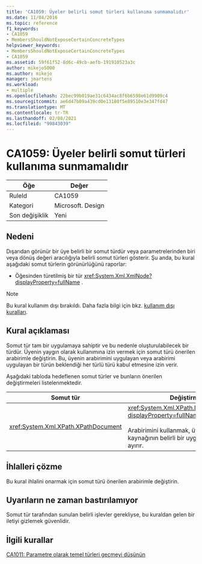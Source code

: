 ```yaml
---
title: 'CA1059: Üyeler belirli somut türleri kullanıma sunmamalıdır'
ms.date: 11/04/2016
ms.topic: reference
f1_keywords:
- CA1059
- MembersShouldNotExposeCertainConcreteTypes
helpviewer_keywords:
- MembersShouldNotExposeCertainConcreteTypes
- CA1059
ms.assetid: 59f61f52-8d6c-49cb-aefb-191910523a3c
author: mikejo5000
ms.author: mikejo
manager: jmartens
ms.workload:
- multiple
ms.openlocfilehash: 22bec99b019ae31c6434ac8f6b6598e61d9909c4
ms.sourcegitcommit: ae6d47b09a439cd0e13180f5e89510e3e347fd47
ms.translationtype: MT
ms.contentlocale: tr-TR
ms.lasthandoff: 02/08/2021
ms.locfileid: "99843039"
---
```

# <a name="ca1059-members-should-not-expose-certain-concrete-types"></a>CA1059: Üyeler belirli somut türleri kullanıma sunmamalıdır

|Öğe|Değer|
|-|-|
|RuleId|CA1059|
|Kategori|Microsoft. Design|
|Son değişiklik|Yeni|

## <a name="cause"></a>Nedeni
Dışarıdan görünür bir üye belirli bir somut türdür veya parametrelerinden biri veya dönüş değeri aracılığıyla belirli somut türleri gösterir. Şu anda, bu kural aşağıdaki somut türlerin görünürlüğünü raporlar:

- Öğesinden türetilmiş bir tür <xref:System.Xml.XmlNode?displayProperty=fullName> .

> [!NOTE]
> Bu kural kullanım dışı bırakıldı. Daha fazla bilgi için bkz. [kullanım dışı kuralları](fxcop-unported-deprecated-rules.md).

## <a name="rule-description"></a>Kural açıklaması
Somut tür tam bir uygulamaya sahiptir ve bu nedenle oluşturulabilecek bir türdür. Üyenin yaygın olarak kullanımına izin vermek için somut türü önerilen arabirimle değiştirin. Bu, üyenin arabirimini uygulayan veya arabirimi uygulayan bir türün beklendiği her türlü türü kabul etmesine izin verir.

Aşağıdaki tabloda hedeflenen somut türler ve bunların önerilen değiştirmeleri listelenmektedir.

|Somut tür|Değiştirme|
|-------------------|-----------------|
|<xref:System.Xml.XPath.XPathDocument>|<xref:System.Xml.XPath.IXPathNavigable?displayProperty=fullName>.<br /><br /> Arabirimini kullanmak, üyeyi bir XML veri kaynağının belirli bir uygulamasından ayırır.|

## <a name="how-to-fix-violations"></a>İhlalleri çözme
Bu kural ihlalini onarmak için somut türü önerilen arabirimle değiştirin.

## <a name="when-to-suppress-warnings"></a>Uyarıların ne zaman bastırılamıyor
Somut tür tarafından sunulan belirli işlevler gerekliyse, bu kuraldan gelen bir iletiyi gizlemek güvenlidir.

## <a name="related-rules"></a>İlgili kurallar
[CA1011: Parametre olarak temel türleri geçmeyi düşünün](../code-quality/ca1011.md)
